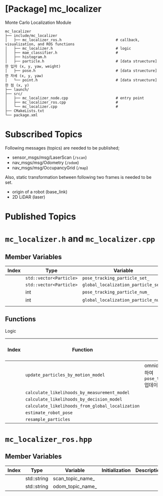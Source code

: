 # [Package] mc_localizer

Monte Carlo Localization Module

    mc_localizer
    ├── include/mc_localizer     
    │   ├── mc_localizer_ros.h                         # callback, visualization, and ROS functions
    │   ├── mc_localizer.h                             # logic
    │   ├── mae_classifier.h                           # 
    │   ├── histogram.h
    │   ├── particle.h                                 # [data struecture] 한 입자 (x, y, yaw, weight)
    │   ├── pose.h                                     # [data struecture] 한 자세 (x, y, yaw)
    │   └── point.h                                    # [data struecture] 한 점 (x, y)
    ├── launch/                            
    ├── src/     
    │   ├── mc_localizer_node.cpp                      # entry point
    │   ├── mc_localizer_ros.cpp                       # 
    │   └── mc_localizer.cpp                           # 
    ├── CMakeLists.txt                             
    └── package.xml    

# Subscribed Topics

Following messages (topics) are needed to be published;

- sensor_msgs/msg/LaserScan (`/scan`)
- nav_msgs/msg/Odometry (`/odom`)
- nav_msgs/msg/OccupancyGrid (`/map`)

Also, static transformation between following two frames is needed to be set.

- origin of a robot (base_link)
- 2D LiDAR (laser)

# Published Topics

# `mc_localizer.h` and `mc_localizer.cpp`

## Member Variables

|Index|Type|Variable|Description|
|---|---|---|---|
||`std::vector<Particle>`|`pose_tracking_particle_set_`||
||`std::vector<Particle>`|`global_localization_particle_set_`||
||int|`pose_tracking_particle_num_`||
||int|`global_localization_particle_num_`||
|||||

## Functions

Logic

|Index|Function|Description|사용하는 Member Variables|
|---|---|---|---|
||`update_particles_by_motion_model`|omnidirectional model을 사용하여 `pose_tracking_particle_set_` 업데이트||
||`calculate_likelihoods_by_measurement_model`|||
||`calculate_likelihoods_by_decision_model`|||
||`calculate_likelihoods_from_global_localization`|||
||`estimate_robot_pose`|||
||`resample_particles`|||

# `mc_localizer_ros.hpp`

## Member Variables

|Index|Type|Variable|Initialization|Description|
|---|---|---|---|---|
||std::string|scan_topic_name_|||
||std::string|odom_topic_name_|||